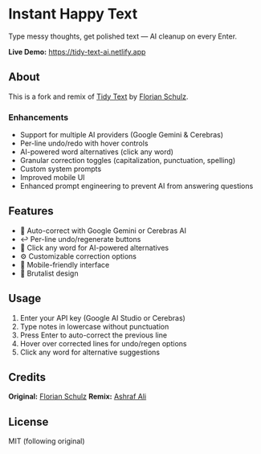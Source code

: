 # Instant Happy Text

Type messy thoughts, get polished text — AI cleanup on every Enter.

**Live Demo:** https://tidy-text-ai.netlify.app

## About

This is a fork and remix of [Tidy Text](https://gist.github.com/getflourish/be3b98c0ce866c17e2c21b5c3d2e9163) by [Florian Schulz](https://blog.florianschulz.info/2025/10/tidy-text-sloppy-notes/).

### Enhancements
- Support for multiple AI providers (Google Gemini & Cerebras)
- Per-line undo/redo with hover controls
- AI-powered word alternatives (click any word)
- Granular correction toggles (capitalization, punctuation, spelling)
- Custom system prompts
- Improved mobile UI
- Enhanced prompt engineering to prevent AI from answering questions

## Features

- 🤖 Auto-correct with Google Gemini or Cerebras AI
- ↩️ Per-line undo/regenerate buttons
- 📝 Click any word for AI-powered alternatives
- ⚙️ Customizable correction options
- 📱 Mobile-friendly interface
- 🎨 Brutalist design

## Usage

1. Enter your API key (Google AI Studio or Cerebras)
2. Type notes in lowercase without punctuation
3. Press Enter to auto-correct the previous line
4. Hover over corrected lines for undo/regen options
5. Click any word for alternative suggestions

## Credits

**Original:** [Florian Schulz](https://blog.florianschulz.info/2025/10/tidy-text-sloppy-notes/)
**Remix:** [Ashraf Ali](https://ashrafali.net)

## License

MIT (following original)
